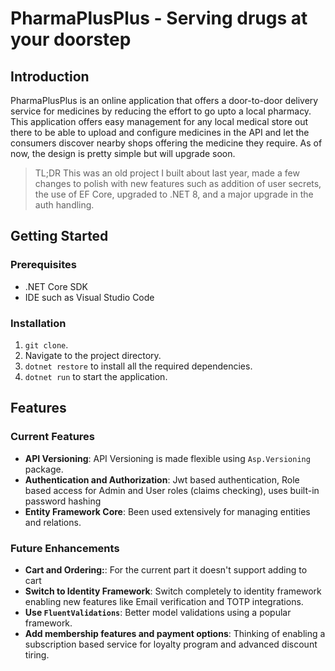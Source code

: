 # PharmaPlusPlus - Serving drugs at your doorstep

## Introduction
PharmaPlusPlus is an online application that offers a door-to-door delivery service for medicines by reducing the effort to go upto a local pharmacy. This application offers easy management for any local medical store out there to be able to upload and configure medicines in the API and let the consumers discover nearby shops offering the medicine they require. As of now, the design is pretty simple but will upgrade soon.

> TL;DR This was an old project I built about last year, made a few changes to polish with new features such as addition of user secrets, the use of EF Core, upgraded to .NET 8, and a major upgrade in the auth handling.

## Getting Started

### Prerequisites
- .NET Core SDK
- IDE such as Visual Studio Code

### Installation
1. `git clone`.
2. Navigate to the project directory.
3. `dotnet restore` to install all the required dependencies.
4. `dotnet run` to start the application.

## Features

### Current Features
- **API Versioning**: API Versioning is made flexible using `Asp.Versioning` package.
- **Authentication and Authorization**: Jwt based authentication, Role based access for Admin and User roles (claims checking), uses built-in password hashing
- **Entity Framework Core**: Been used extensively for managing entities and relations.

### Future Enhancements
- **Cart and Ordering:**: For the current part it doesn't support adding to cart 
- **Switch to Identity Framework**: Switch completely to identity framework enabling new features like Email verification and TOTP integrations.
- **Use `FluentValidations`**: Better model validations using a popular framework.
- **Add membership features and payment options**: Thinking of enabling a subscription based service for loyalty program and advanced discount tiring.
